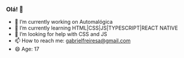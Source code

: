 ### Olá! 👋

- 🔭 I’m currently working on Automalógica
- 🌱 I’m currently learning HTML|CSS|JS|TYPESCRIPT|REACT NATIVE
- 🤔 I’m looking for help with CSS and JS
- 📫 How to reach me: gabrielfreiresa@gmail.com
- 😄 Age: 17
